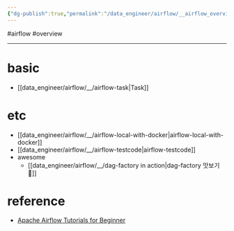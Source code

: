```yaml
---
{"dg-publish":true,"permalink":"/data_engineer/airflow/__airflow_overview/","dgPassFrontmatter":true,"noteIcon":"","created":"","updated":""}
---
```


#airflow #overview 

---

# basic
- [[data_engineer/airflow/__/airflow-task\|Task]]

# etc
- [[data_engineer/airflow/__/airflow-local-with-docker\|airflow-local-with-docker]]
- [[data_engineer/airflow/__/airflow-testcode\|airflow-testcode]]
- awesome
	- [[data_engineer/airflow/__/dag-factory in action\|dag-factory 맛보기 🤤]]

# reference
- [Apache Airflow Tutorials for Beginner](https://heumsi.github.io/apache-airflow-tutorials-for-beginner/)